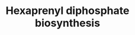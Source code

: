 ---
annotations:
- type: Pathway Ontology
  value: classic metabolic pathway
authors:
- M.Braymer
- MaintBot
- Egonw
- Jmelius
- Eweitz
description: 'Chitosan, a beta-1,4 -D-glucosamine homopolymer, is a component of the
  yeast spore wall (ascospore)  and is produced by the deacetylation of nascent chains
  of chitin, a beta-1,4-N-acetyl-D- glucosamine  homopolymer.  The CDA1 and CDA2 genes,
  expressed specifically during sporulation, account for the  total chitin deacetylase
  activity in S. cerevisiae ((CITS:[8940152])).  SOURCE: SGD pathways, http://pathway.yeastgenome.org/server.html'
last-edited: 2021-05-25
organisms:
- Saccharomyces cerevisiae
redirect_from:
- /index.php/Pathway:WP174
- /instance/WP174
schema-jsonld:
- '@context': https://schema.org/
  '@id': https://wikipathways.github.io/pathways/WP174.html
  '@type': Dataset
  creator:
    '@type': Organization
    name: WikiPathways
  description: 'Chitosan, a beta-1,4 -D-glucosamine homopolymer, is a component of
    the yeast spore wall (ascospore)  and is produced by the deacetylation of nascent
    chains of chitin, a beta-1,4-N-acetyl-D- glucosamine  homopolymer.  The CDA1 and
    CDA2 genes, expressed specifically during sporulation, account for the  total
    chitin deacetylase activity in S. cerevisiae ((CITS:[8940152])).  SOURCE: SGD
    pathways, http://pathway.yeastgenome.org/server.html'
  keywords:
  - ARG5,6
  - pyrophosphate
  - ERG20
  - geranylgeranyl-PP
  - COQ1
  - ARG8
  license: CC0
  name: Hexaprenyl diphosphate biosynthesis
seo: CreativeWork
title: Hexaprenyl diphosphate biosynthesis
wpid: WP174
---